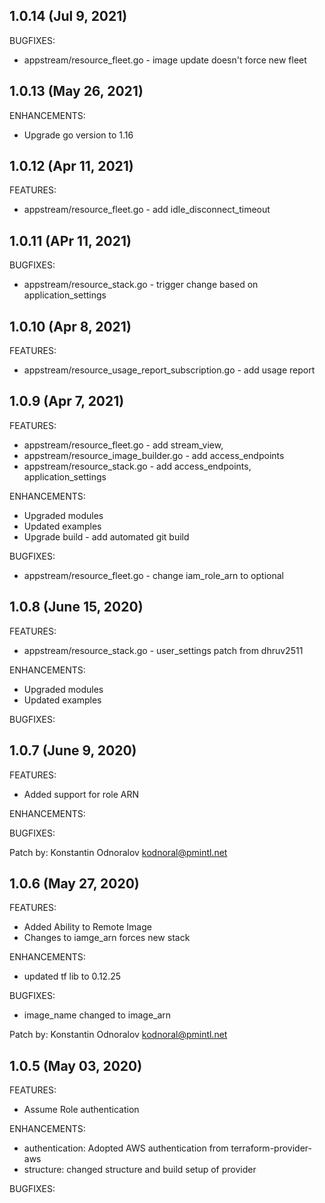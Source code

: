 ## 1.0.14 (Jul 9, 2021)
BUGFIXES:
* appstream/resource_fleet.go - image update doesn't force new fleet

## 1.0.13 (May 26, 2021)
ENHANCEMENTS:
* Upgrade go version to 1.16

## 1.0.12 (Apr 11, 2021)
FEATURES:
* appstream/resource_fleet.go - add idle_disconnect_timeout

## 1.0.11 (APr 11, 2021)
BUGFIXES:
* appstream/resource_stack.go - trigger change based on application_settings

## 1.0.10 (Apr 8, 2021)
FEATURES:
* appstream/resource_usage_report_subscription.go - add usage report

## 1.0.9 (Apr 7, 2021)
FEATURES:
* appstream/resource_fleet.go - add stream_view, 
* appstream/resource_image_builder.go - add access_endpoints
* appstream/resource_stack.go - add access_endpoints, application_settings

ENHANCEMENTS:
* Upgraded modules
* Updated examples
* Upgrade build - add automated git build 

BUGFIXES:
* appstream/resource_fleet.go - change iam_role_arn to optional
## 1.0.8 (June 15, 2020)

FEATURES:
* appstream/resource_stack.go - user_settings patch from dhruv2511

ENHANCEMENTS:
* Upgraded modules
* Updated examples

BUGFIXES:


## 1.0.7 (June 9, 2020)

FEATURES:
* Added support for role ARN

ENHANCEMENTS:

BUGFIXES:

Patch by: Konstantin Odnoralov <kodnoral@pmintl.net>

## 1.0.6 (May 27, 2020)

FEATURES:
* Added Ability to Remote Image 
* Changes to iamge_arn forces new stack

ENHANCEMENTS:
* updated tf lib to 0.12.25

BUGFIXES:
* image_name changed to image_arn

Patch by: Konstantin Odnoralov <kodnoral@pmintl.net>


## 1.0.5 (May 03, 2020)

FEATURES:
* Assume Role authentication

ENHANCEMENTS:
* authentication: Adopted AWS authentication from terraform-provider-aws
* structure: changed structure and build setup of provider

BUGFIXES: 


